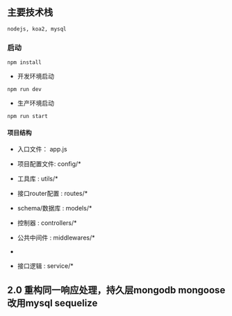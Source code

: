 ## 主要技术栈 
```
nodejs, koa2, mysql
```
### 启动
```
npm install
```

* 开发环境启动     
   
```
npm run dev
```
      
* 生产环境启动    
   
```
npm run start
```

#### 项目结构

* 入口文件：  app.js   

* 项目配置文件:    config/*

* 工具库 :  utils/*     
  
* 接口router配置 :  routes/*     
      
* schema/数据库 :  models/*      
  
* 控制器 :  controllers/*     

* 公共中间件 :  middlewares/*
* 
* 接口逻辑 :  service/*

##  2.0 重构同一响应处理，持久层mongodb mongoose改用mysql sequelize

  
